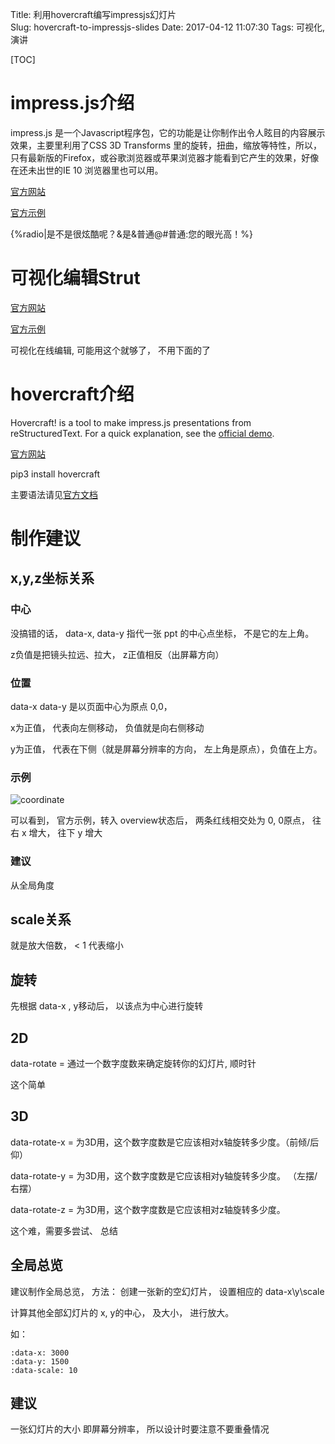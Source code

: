 Title: 利用hovercraft编写impressjs幻灯片  
Slug: hovercraft-to-impressjs-slides
Date: 2017-04-12 11:07:30
Tags: 可视化, 演讲  

[TOC]

# impress.js介绍

impress.js 是一个Javascript程序包，它的功能是让你制作出令人眩目的内容展示效果，主要里利用了CSS 3D Transforms 里的旋转，扭曲，缩放等特性，所以，只有最新版的Firefox，或谷歌浏览器或苹果浏览器才能看到它产生的效果，好像在还未出世的IE 10 浏览器里也可以用。

[官方网站](https://github.com/impress/impress.js)

[官方示例](http://impress.github.io/impress.js/#/overview)

{%radio|是不是很炫酷呢？&是&普通@#普通:您的眼光高！%}

# 可视化编辑Strut

[官方网站](https://github.com/tantaman/Strut)

[官方示例](http://strut.io/editor/)

可视化在线编辑, 可能用这个就够了， 不用下面的了

# hovercraft介绍

Hovercraft! is a tool to make impress.js presentations from reStructuredText. For a quick explanation, see the [official demo](http://regebro.github.com/hovercraft).

[官方网站](https://github.com/regebro/hovercraft)

pip3 install hovercraft

主要语法请见[官方文档](https://hovercraft.readthedocs.io/en/latest/presentations.html)

# 制作建议

## x,y,z坐标关系

### 中心

没搞错的话， data-x, data-y 指代一张 ppt 的中心点坐标， 不是它的左上角。

z负值是把镜头拉远、拉大， z正值相反（出屏幕方向）

### 位置

data-x data-y 是以页面中心为原点 0,0， 

x为正值， 代表向左侧移动， 负值就是向右侧移动

y为正值， 代表在下侧（就是屏幕分辨率的方向， 左上角是原点），负值在上方。

### 示例 

![coordinate](http://7xt8es.com1.z0.glb.clouddn.com/blog/impressjs_overview.png)

可以看到， 官方示例，转入 overview状态后， 两条红线相交处为 0, 0原点， 往右 x 增大， 往下 y 增大

### 建议

从全局角度

## scale关系

就是放大倍数， < 1 代表缩小

## 旋转

先根据 data-x , y移动后， 以该点为中心进行旋转

## 2D

data-rotate = 通过一个数字度数来确定旋转你的幻灯片, 顺时针

这个简单

## 3D

data-rotate-x = 为3D用，这个数字度数是它应该相对x轴旋转多少度。（前倾/后仰）

data-rotate-y = 为3D用，这个数字度数是它应该相对y轴旋转多少度。 （左摆/右摆）

data-rotate-z = 为3D用，这个数字度数是它应该相对z轴旋转多少度。

这个难，需要多尝试、 总结

## 全局总览

建议制作全局总览， 方法： 创建一张新的空幻灯片， 设置相应的 data-x\y\scale

计算其他全部幻灯片的 x, y的中心， 及大小， 进行放大。

如：

    :data-x: 3000
    :data-y: 1500
    :data-scale: 10


## 建议

一张幻灯片的大小 即屏幕分辨率， 所以设计时要注意不要重叠情况

